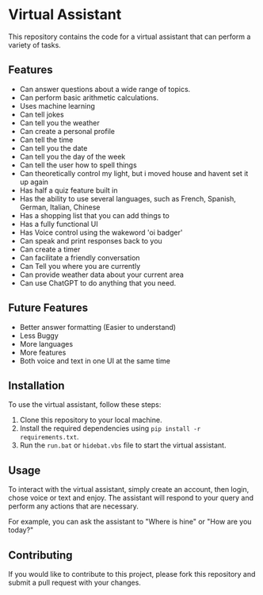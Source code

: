 # Virtual Assistant

This repository contains the code for a virtual assistant that can perform a variety of tasks.

## Features

- Can answer questions about a wide range of topics.
- Can perform basic arithmetic calculations.
- Uses machine learning
- Can tell jokes
- Can tell you the weather
- Can create a personal profile
- Can tell the time
- Can tell you the date
- Can tell you the day of the week
- Can tell the user how to spell things
- Can theoretically control my light, but i moved house and havent set it up again
- Has half a quiz feature built in
- Has the ability to use several languages, such as French, Spanish, German, Italian, Chinese
- Has a shopping list that you can add things to
- Has a fully functional UI
- Has Voice control using the wakeword 'oi badger'
- Can speak and print responses back to you
- Can create a timer
- Can facilitate a friendly conversation
- Can Tell you where you are currently
- Can provide weather data about your current area
- Can use ChatGPT to do anything that you need.

## Future Features

- Better answer formatting (Easier to understand)
- Less Buggy
- More languages
- More features
- Both voice and text in one UI at the same time


## Installation

To use the virtual assistant, follow these steps:

1. Clone this repository to your local machine.
2. Install the required dependencies using `pip install -r requirements.txt`.
3. Run the `run.bat` or `hidebat.vbs` file to start the virtual assistant.

## Usage

To interact with the virtual assistant, simply create an account, then login, chose voice or text and enjoy. The assistant will respond to your query and perform any actions that are necessary.

For example, you can ask the assistant to "Where is hine" or "How are you today?"

## Contributing

If you would like to contribute to this project, please fork this repository and submit a pull request with your changes.
